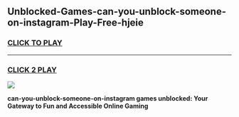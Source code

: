 
## Unblocked-Games-can-you-unblock-someone-on-instagram-Play-Free-hjeie
<h3>
<a href="https://premium76.site?title=can-you-unblock-someone-on-instagram&ref=12A">CLICK TO PLAY</a></h3>
<hr>

<h3>
<a href="https://premium76.site?title=can-you-unblock-someone-on-instagram&ref=12A">CLICK 2 PLAY</a>
  
</h3>

<a href="https://premium76.site?title=can-you-unblock-someone-on-instagram&ref=12A"><img src="https://clearcache.store/games.png"></a>


**can-you-unblock-someone-on-instagram games unblocked: Your Gateway to Fun and Accessible Online Gaming**
